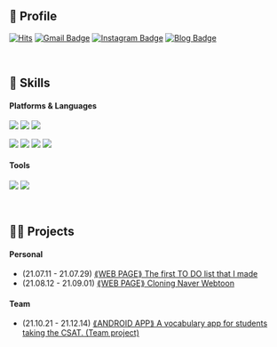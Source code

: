 ## 👀 Profile 
[![Hits](https://hits.seeyoufarm.com/api/count/incr/badge.svg?url=https%3A%2F%2Fgithub.com%2Fleesiha&count_bg=%23FFD5D5&title_bg=%23FF7575&icon=&icon_color=%23E7E7E7&title=VISIT&edge_flat=false)](https://hits.seeyoufarm.com)
[![Gmail Badge](https://img.shields.io/badge/Gmail-d14836?style=flat-square&logo=Gmail&logoColor=white&link=mailto:mlice1030@gmail.com)](mailto:mlice1030@gmail.com)
[![Instagram Badge](https://img.shields.io/badge/-Instagram-dd2a7b?style=flat-square&logo=instagram&logoColor=white&link=https://www.instagram.com/1eesiha/)](https://www.instagram.com/1eesiha/) 
[![Blog Badge](http://img.shields.io/badge/Blog-DD0B78?style=flat-square&logo=GitHub%20Sponsors&logoColor=white)](https://blog.naver.com/mlice1030)
<br/>

<!--
#### 🔭 I’m currently working on ...<br/> 
#### 🌱 I’m currently learning ...<br/>
#### 👯 I’m looking to collaborate on ...
-->
<br>

## 💪 Skills
#### Platforms & Languages
<p>
  <img src="https://img.shields.io/badge/AndroidStudio-3DDC84?style=flat-square&logo=Android&logoColor=white"/>
  <img src="https://img.shields.io/badge/React-61DAFB?style=flat-square&logo=React&logoColor=black"/>
  <img src="https://img.shields.io/badge/ReactNative-61DAFB?style=flat-square&logo=React&logoColor=black"/>
</p>
<p>
  <img src="https://img.shields.io/badge/Java-007396?style=flat-square&logo=Java&logoColor=white"/>
  <img src="https://img.shields.io/badge/JavaScript-F7DF1E?style=flat-square&logo=JavaScript&logoColor=black"/>
  <img src="https://img.shields.io/badge/Python-3776AB?style=flat-square&logo=python&logoColor=white"/>
  <img src="https://img.shields.io/badge/C-A8B9CC?style=flat-square&logo=c&logoColor=black"/>
</p>

#### Tools
<p>
  <img src="https://img.shields.io/badge/Firebase-FFCA28?style=flat-square&logo=Firebase&logoColor=black"/>
  <img src="https://img.shields.io/badge/Git-F05032?style=flat-square&logo=Git&logoColor=white"/>
</p>
<br>

## 🤹‍♀️ Projects
#### Personal
- (21.07.11 - 21.07.29) [⟪WEB PAGE⟫ The first TO DO list that I made](https://github.com/leesiha/todo-list)
- (21.08.12 - 21.09.01) [⟪WEB PAGE⟫ Cloning Naver Webtoon](https://github.com/leesiha/naver-webtoon)
#### Team
- (21.10.21 - 21.12.14) [⟪ANDROID APP⟫ A vocabulary app for students taking the CSAT. (Team project)](https://github.com/leesiha/sosiji-team-project)


